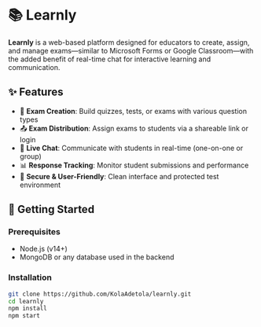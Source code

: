 # 📚 Learnly

**Learnly** is a web-based platform designed for educators to create, assign, and manage exams—similar to Microsoft Forms or Google Classroom—with the added benefit of real-time chat for interactive learning and communication.



## ✨ Features

- 📝 **Exam Creation**: Build quizzes, tests, or exams with various question types
- 📤 **Exam Distribution**: Assign exams to students via a shareable link or login
- 💬 **Live Chat**: Communicate with students in real-time (one-on-one or group)
- 📊 **Response Tracking**: Monitor student submissions and performance
- 🔐 **Secure & User-Friendly**: Clean interface and protected test environment


## 🚀 Getting Started

### Prerequisites

- Node.js (v14+)
- MongoDB or any database used in the backend

### Installation

```bash
git clone https://github.com/KolaAdetola/learnly.git
cd learnly
npm install
npm start
